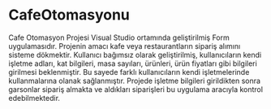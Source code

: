 # CafeOtomasyonu
Cafe Otomasyon Projesi Visual Studio ortamında geliştirilmiş Form uygulamasıdır. Projenin amacı kafe veya restaurantların sipariş alımını sisteme dökmektir. Kullanıcı bağımsız olarak geliştirilmiş, kullanıcıların kendi işletme adları, kat bilgileri, masa sayıları, ürünleri, ürün fiyatları gibi bilgileri girilmesi beklenmiştir. Bu sayede farklı kullanıcıların kendi işletmelerinde kullanmalarına olanak sağlanmıştır. Projede işletme bilgileri girildikten sonra garsonlar sipariş almakta ve aldıkları siparişleri bu uygulama aracıyla kontrol edebilmektedir.
